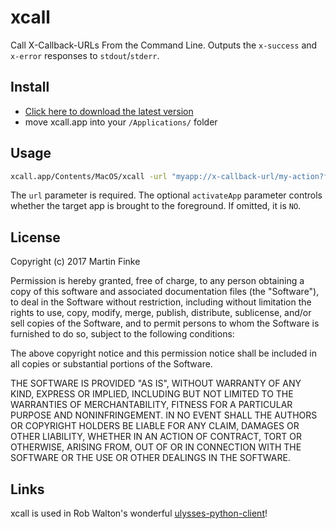 # xcall
Call X-Callback-URLs From the Command Line. Outputs the `x-success` and `x-error` responses to `stdout`/`stderr`.

## Install

* [Click here to download the latest version](https://github.com/martinfinke/xcall/releases/download/v1.0.1/xcall.app.zip)
* move xcall.app into your `/Applications/` folder

## Usage

```bash
xcall.app/Contents/MacOS/xcall -url "myapp://x-callback-url/my-action?foo=bar" -activateApp YES
```

The `url` parameter is required. The optional `activateApp` parameter controls whether the target app is brought to the foreground. If omitted, it is `NO`.

## License

Copyright (c) 2017 Martin Finke

Permission is hereby granted, free of charge, to any person obtaining a copy
of this software and associated documentation files (the "Software"), to deal
in the Software without restriction, including without limitation the rights
to use, copy, modify, merge, publish, distribute, sublicense, and/or sell
copies of the Software, and to permit persons to whom the Software is
furnished to do so, subject to the following conditions:

The above copyright notice and this permission notice shall be included in all
copies or substantial portions of the Software.

THE SOFTWARE IS PROVIDED "AS IS", WITHOUT WARRANTY OF ANY KIND, EXPRESS OR
IMPLIED, INCLUDING BUT NOT LIMITED TO THE WARRANTIES OF MERCHANTABILITY,
FITNESS FOR A PARTICULAR PURPOSE AND NONINFRINGEMENT. IN NO EVENT SHALL THE
AUTHORS OR COPYRIGHT HOLDERS BE LIABLE FOR ANY CLAIM, DAMAGES OR OTHER
LIABILITY, WHETHER IN AN ACTION OF CONTRACT, TORT OR OTHERWISE, ARISING FROM,
OUT OF OR IN CONNECTION WITH THE SOFTWARE OR THE USE OR OTHER DEALINGS IN THE
SOFTWARE.

## Links

xcall is used in Rob Walton's wonderful [ulysses-python-client](https://github.com/robwalton/ulysses-python-client)!
